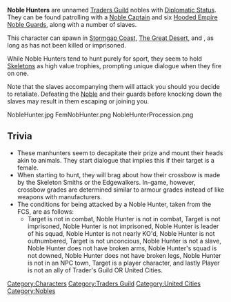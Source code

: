 **Noble Hunters** are unnamed [Traders Guild](Traders_Guild.md "wikilink")
nobles with [Diplomatic Status](Diplomatic_Status.md "wikilink"). They can
be found patrolling with a [Noble Captain](Noble_Captain.md "wikilink") and
six [Hooded Empire Noble Guards](Empire_Noble_Guard_Hooded.md "wikilink"),
along with a number of slaves.

This character can spawn in [Stormgap Coast](Stormgap_Coast.md "wikilink"),
[The Great Desert](The_Great_Desert.md "wikilink"), and [](The_Hook.md), as long as [](Emperor_Tengu.md) has not been killed or imprisoned.

While Noble Hunters tend to hunt purely for sport, they seem to hold
[Skeletons](Skeleton.md "wikilink") as high value trophies, prompting
unique dialogue when they fire on one.

Note that the slaves accompanying them will attack you should you decide
to retaliate. Defeating the [Noble](Noble_Circle.md "wikilink") and their
guards before knocking down the slaves may result in them escaping or
joining you.

NobleHunter.jpg FemNobHunter.png NobleHunterProcession.png

## Trivia

- These manhunters seem to decapitate their prize and mount their heads
  akin to animals. They start dialogue that implies this if their target
  is a female.
- When starting to hunt, they will brag about how their crossbow is made
  by the Skeleton Smiths or the Edgewalkers. In-game, however, crossbow
  grades are determined similar to armour grades instead of like weapons
  with manufacturers.
- The conditions for being attacked by a Noble Hunter, taken from the
  FCS, are as follows:
  - Target is not in combat, Noble Hunter is not in combat, Target is
    not imprisoned, Noble Hunter is not imprisoned, Noble Hunter is
    leader of his squad, Noble Hunter is not nearly KO'd, Noble Hunter
    is not outnumbered, Target is not unconcious, Noble Hunter is not a
    slave, Noble Hunter does not have broken arms, Noble Hunter's squad
    is not downed, Noble Hunter does not have broken legs, Noble Hunter
    is not in an NPC town, Target is a player character, and lastly
    Player is not an ally of Trader's Guild OR United Cities.

[Category:Characters](Category:Characters "wikilink") [Category:Traders
Guild](Category:Traders_Guild "wikilink") [Category:United
Cities](Category:United_Cities "wikilink")
[Category:Nobles](Category:Nobles "wikilink")